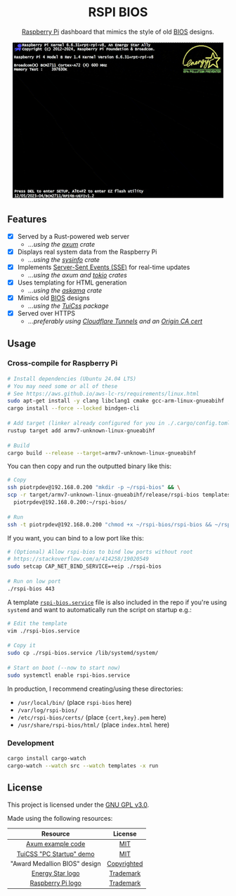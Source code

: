 <!-- markdownlint-configure-file {
  "MD033": false,
  "MD041": false
} -->
<div align="center">

# RSPI BIOS

[Raspberry Pi][raspberry] dashboard that mimics the style of old [BIOS][bios] designs.

<img alt="demo gif" width="480" src="./.github/img/rspi-bios.gif" />

</div>

## Features

<!-- TODO: Add more features and packages/crates -->

- [x] Served by a Rust-powered web server
  - *...using the [axum] crate*
- [x] Displays real system data from the Raspberry Pi
  - *...using the [sysinfo] crate*
- [x] Implements [Server-Sent Events (SSE)][sse] for real-time updates
  - *...using the axum and [tokio] crates*
- [x] Uses templating for HTML generation
  - *...using the [askama] crate*
- [x] Mimics old [BIOS](bios) designs
  - *...using the [TuiCss][tuicss] package*
- [x] Served over HTTPS
  - *...preferably using [Cloudflare Tunnels][tunnel] and an [Origin CA cert][origin]*

## Usage

### Cross-compile for Raspberry Pi

```bash
# Install dependencies (Ubuntu 24.04 LTS)
# You may need some or all of these
# See https://aws.github.io/aws-lc-rs/requirements/linux.html
sudo apt-get install -y clang libclang1 cmake gcc-arm-linux-gnueabihf
cargo install --force --locked bindgen-cli

# Add target (linker already configured for you in ./.cargo/config.toml)
rustup target add armv7-unknown-linux-gnueabihf

# Build
cargo build --release --target=armv7-unknown-linux-gnueabihf
```

You can then copy and run the outputted binary like this:

```bash
# Copy
ssh piotrpdev@192.168.0.200 "mkdir -p ~/rspi-bios" && \
scp -r target/armv7-unknown-linux-gnueabihf/release/rspi-bios templates/ certs/ \
  piotrpdev@192.168.0.200:~/rspi-bios/

# Run
ssh -t piotrpdev@192.168.0.200 "chmod +x ~/rspi-bios/rspi-bios && ~/rspi-bios/rspi-bios"
```

If you want, you can bind to a low port like this:

```bash
# (Optional) Allow rspi-bios to bind low ports without root
# https://stackoverflow.com/a/414258/19020549
sudo setcap CAP_NET_BIND_SERVICE=+eip ./rspi-bios

# Run on low port
./rspi-bios 443
```

A template [`rspi-bios.service`][service] file is also included in the repo if you're
using `systemd` and want to automatically run the script on startup e.g.:

```bash
# Edit the template
vim ./rspi-bios.service

# Copy it
sudo cp ./rspi-bios.service /lib/systemd/system/

# Start on boot (--now to start now)
sudo systemctl enable rspi-bios.service
```

In production, I recommend creating/using these directories:

- `/usr/local/bin/` (place `rspi-bios` here)
- `/var/log/rspi-bios/`
- `/etc/rspi-bios/certs/` (place `{cert,key}.pem` here)
- `/usr/share/rspi-bios/html/` (place `index.html` here)

### Development

```bash
cargo install cargo-watch
cargo-watch --watch src --watch templates -x run
```

## License

This project is licensed under the [GNU GPL v3.0][license].

Made using the following resources:

| Resource                                  | License                           |
|:-----------------------------------------:|:---------------------------------:|
| [Axum example code][axum-examples]        | [MIT][axum-license]               |
| [TuiCSS "PC Startup" demo][pc-startup]    | [MIT][tuicss-license]             |
| "Award Medallion BIOS" design             | [Copyrighted][phoenix]            |
| [Energy Star logo][energy-star]           | [Trademark][epa]                  |
| [Raspberry Pi logo][raspberry]            | [Trademark][raspberry-foundation] |

[raspberry]: https://www.raspberrypi.org/
[raspberry-foundation]: https://www.raspberrypi.org/about/
[bios]: https://en.wikipedia.org/wiki/BIOS
[axum]: https://github.com/tokio-rs/axum
[sysinfo]: https://github.com/GuillaumeGomez/sysinfo
[sse]: https://developer.mozilla.org/en-US/docs/Web/API/Server-sent_events/Using_server-sent_events
[tokio]: https://crates.io/crates/tokio
[askama]: https://crates.io/crates/askama
[tuicss]: https://github.com/vinibiavatti1/TuiCss
[tunnel]: https://developers.cloudflare.com/cloudflare-one/connections/connect-networks/
[origin]: https://developers.cloudflare.com/ssl/origin-configuration/origin-ca/
[service]: ./rspi-bios.service
[license]: ./LICENSE
[axum-examples]: https://github.com/tokio-rs/axum/tree/main/examples
[axum-license]: https://github.com/tokio-rs/axum/blob/main/axum/LICENSE
[phoenix]: https://www.phoenix.com/
[pc-startup]: https://github.com/vinibiavatti1/TuiCss/blob/6a021ecc2abb1fbe6da62bd370d1f2a764da1195/examples/pc-startup.html
[tuicss-license]: https://github.com/vinibiavatti1/TuiCss/blob/6a021ecc2abb1fbe6da62bd370d1f2a764da1195/LICENSE.md
[energy-star]: https://www.energystar.gov/
[epa]: https://www.epa.gov/
